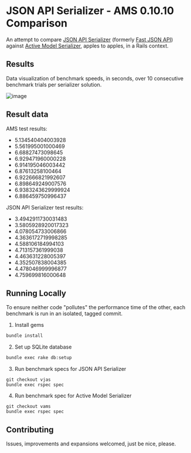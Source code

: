# JSON API Serializer - AMS 0.10.10 Comparison

An attempt to compare [JSON API Serializer](https://github.com/jsonapi-serializer/jsonapi-serializer) (formerly [Fast JSON API](https://github.com/Netflix/fast_jsonapi)) against [Active Model Serializer](https://github.com/rails-api/active_model_serializers), apples to apples, in a Rails context.

## Results

Data visualization of benchmark speeds, in seconds, over 10 consecutive benchmark trials per serializer solution.

![image](https://user-images.githubusercontent.com/4186462/88438723-9bd70480-cdc6-11ea-92e9-3e3a4252c2ea.png)

## Result data

AMS test results:

- 5.134540404003928
- 5.561995001000469
- 6.68827473098645
- 6.929471960000228
- 6.914195046003442
- 6.87613258100464
- 6.922666821992607
- 6.898649249007576
- 6.9383243629999924
- 6.886459750996437

JSON API Serializer test results:

- 3.4942911730031483
- 3.5805928920017323
- 4.078054733006866
- 4.3636172719998285
- 4.588106184994103
- 4.713157361999038
- 4.463631228005397
- 4.352507838004385
- 4.478046999996877
- 4.759699816000648

## Running Locally

To ensure neither code "pollutes" the performance time of the other, each benchmark is run in an isolated, tagged commit.

1. Install gems

```bash
bundle install
```

2. Set up SQLite database

```bash
bundle exec rake db:setup
```

3. Run benchmark specs for JSON API Serializer

```
git checkout vjas
bundle exec rspec spec
```

4. Run benchmark spec for Active Model Serializer

```
git checkout vams
bundle exec rspec spec
```

## Contributing

Issues, improvements and expansions welcomed, just be nice, please.
